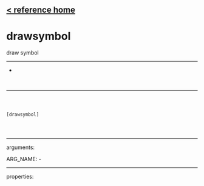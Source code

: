 [< reference home](index.html)
---

# drawsymbol


draw symbol

---

-
<br>


---


```



[drawsymbol]


            
```

---
arguments:

ARG_NAME: -<br>

---
properties:



